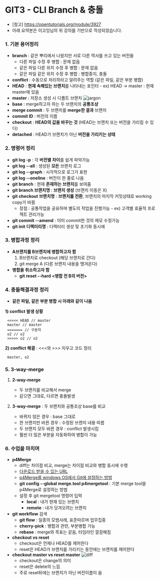 ﻿# GIT3 - CLI Branch & 충돌

- [참고] <https://opentutorials.org/module/3927>
- 아래 요약본은 이고잉님의 위 강의를 기반으로 작성되었습니다. 

### 1. 기본 용어정리
- **branch** : 같은 뿌리에서 나왔지만 서로 다른 역사를 쓰고 있는 버전들
	- 다른 파일 수정 후 병합 : 문제 없음
	- 같은 파일 다른 위치 수정 후 병합 : 문제 없음
	- 같은 파일 같은 위치 수정 후 병합 : 병합중지, 충돌
- **conflict** : 수동으로 처리하라고 알려주는 역할 (같은 파일, 같은 부분 병합)
- **HEAD** : **현재 속해있는 브랜치**를 나타내는 포인터 - ex) HEAD -> master : 현재 master에 있음
- **master** : 저장소 생성 시 디폴트 브랜치
![jargon](https://github.com/DustinYook/Course_Git/blob/master/image/jargon.jpg)
- **base** : merge하고자 하는 두 브랜치의 **공통조상**
- **merge commit** : 두 브랜치를 **merge한 결과** 브랜치
- **commit ID** : 버전의 이름
- **checkout** : **HEAD의 값을 바꾸는 것** (HEAD는 브랜치 또는 버전을 가리킬 수 있다)
- **detached** : HEAD가 브랜치가 아닌 **버전을 가리키는 상태**

### 2. 명령어 정리
- **git log -p** : 각 **버전별 차이**를 쉽게 파악가능
- **git log --all** : 생성된 **모든** 브랜치 로그
- **git log --graph** : 시각적으로 로그가 표현
- **git log --oneline** : 버전이 한 줄로 나옴
- **git branch** : 현재 **존재하는 브랜치**를 보여줌
- **git branch 브랜치명** : **브랜치 생성** (브랜치 이동은 X)
- **git checkout 브랜치명** : **브랜치를 전환**, 브랜치의 마지막 커밋상태로 working copy가 바뀜
	- 장점 : 공통작업을 공유하며 별도의 작업을 진행가능 - ex) 고객별 효율적 프로젝트 관리가능
- **git commit --amend** : 이미 commit한 것의 메모 수정가능
- **git init 디렉터리명** : 디렉터리 생성 및 초기화 동시에

### 3. 병합과정 정리
- **A브랜치를 B브랜치에 병합하고자 함**
	1) B브랜치로 checkout (해당 브랜치로 간다)
	2) git merge A (다른 브랜치 내용을 땡겨온다)
- **병합을 취소하고자 함**
	- **git reset --hard <병합 전 B의 버전>** 


### 4. 충돌해결과정 정리

- **같은 파일, 같은 부분 병합 시 아래와 같이 나옴**

**1) conflict 발생 상황**

	 <<<<< HEAD // master
	 master // master
	 ======= // 구분자
	 o2 // o2
	 >>>>> o2 // o2

**2) conflict 해결** : <<<와 >>> 지우고 코드 정리

	 master, o2

### 5. 3-way-merge
1) **2-way-merge** 
	- 두 브랜치를 비교해서 merge
	- 같으면 그대로, 다르면 충돌발생

2) **3-way-merge** : 두 브랜치와 공통조상 base를 비교
	- 바뀌지 않은 경우 : base 그대로
	- 한 브랜치만 바뀐 경우 : 수정된 브랜치 내용 따름
	- 두 브랜치 모두 바뀐 경우 : conflict 발생시킴
	- 훨씬 더 많은 부분을 자동화하여 병합이 가능


### 6. 수업을 마치며
- **p4Merge** 
	- diff는 차이점 비교, merge는 차이점 비교와 병합 동시에 수행
	- [다운로드 받을 수 있는 URL](https://www.perforce.com/downloads/visual-merge-tool)
	- [p4Merge를 windows OS에서 Git에 설정하는 방법](https://gist.github.com/dgoguerra/8258007)
	- **git config --global merge.tool p4mergetool** : 기본 merge tool을 p4Merge로 설정하는 방법
	- 설정 후 git mergetool 명령어 입력
		- **local** : 내가 현재 있는 브랜치
		- **remote** : 내가 당겨오려는 브랜치
- **git workflow** 검색 
	- **git flow** : 일종의 모범사례, 표준따르며 업무집중 
	- **cherry-pick** : 병합과 관련, 부분병합 가능
	- **rebase** : merge와 목표는 같음, 타임라인 깔끔해짐
- **checkout vs reset**
	- checkout은 언제나 HEAD를 제어한다
	- reset은 HEAD가 브랜치를 가리키는 동안에는 브랜치를 제어한다
- **checkout master vs reset master**
![diff](https://github.com/DustinYook/Course_Git/blob/master/image/diff.jpg)
	- checkout은 change의 의미 
	- reset은 delete의 느낌
	- 주로 reset뒤에는 브랜치가 아닌 버전이름이 옴
	
